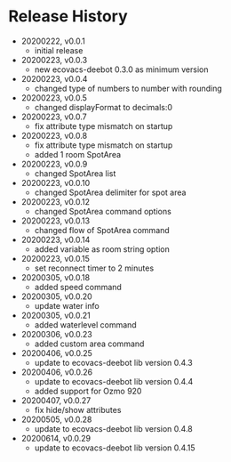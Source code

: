 # Release History

* 20200222, v0.0.1
	* initial release
* 20200223, v0.0.3
	* new ecovacs-deebot 0.3.0 as minimum version
* 20200223, v0.0.4
	* changed type of numbers to number with rounding
* 20200223, v0.0.5
	* changed displayFormat to decimals:0
* 20200223, v0.0.7
	* fix attribute type mismatch on startup
* 20200223, v0.0.8
	* fix attribute type mismatch on startup
	* added 1 room SpotArea
* 20200223, v0.0.9
	* changed SpotArea list
* 20200223, v0.0.10
	* changed SpotArea delimiter for spot area
* 20200223, v0.0.12
	* changed SpotArea command options
* 20200223, v0.0.13
	* changed flow of SpotArea command
* 20200223, v0.0.14
	* added variable as room string option
* 20200223, v0.0.15
	* set reconnect timer to 2 minutes
* 20200305, v0.0.18
	* added speed command
* 20200305, v0.0.20
	* update water info
* 20200305, v0.0.21
	* added waterlevel command
* 20200306, v0.0.23
	* added custom area command
* 20200406, v0.0.25
	* update to ecovacs-deebot lib version 0.4.3
* 20200406, v0.0.26
	* update to ecovacs-deebot lib version 0.4.4
	* added support for Ozmo 920
* 20200407, v0.0.27
	* fix hide/show attributes
* 20200505, v0.0.28
	* update to ecovacs-deebot lib version 0.4.8
* 20200614, v0.0.29
	* update to ecovacs-deebot lib version 0.4.15
